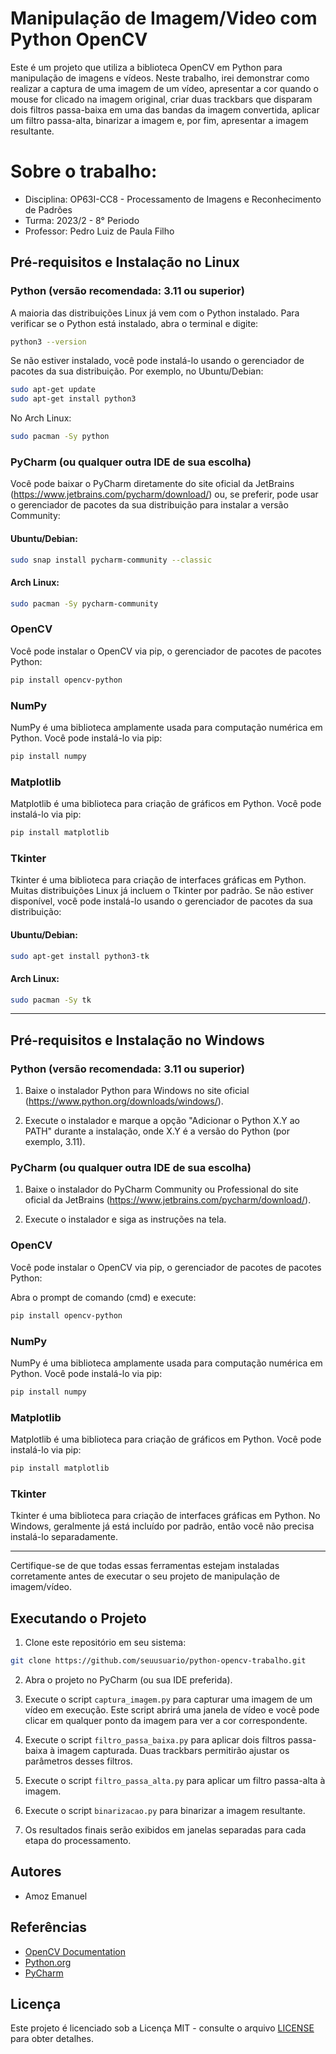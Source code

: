 # Manipulação de Imagem/Video com Python OpenCV

Este é um projeto que utiliza a biblioteca OpenCV em Python para manipulação de imagens e vídeos. Neste trabalho, irei demonstrar como realizar a captura de uma imagem de um vídeo, apresentar a cor quando o mouse for clicado na imagem original, criar duas trackbars que disparam dois filtros passa-baixa em uma das bandas da imagem convertida, aplicar um filtro passa-alta, binarizar a imagem e, por fim, apresentar a imagem resultante.

# Sobre o trabalho:
- Disciplina: OP63I-CC8 - Processamento de Imagens e Reconhecimento de Padrões
- Turma: 2023/2 - 8° Periodo
- Professor: Pedro Luiz de Paula Filho
## Pré-requisitos e Instalação no Linux

### Python (versão recomendada: 3.11 ou superior)

A maioria das distribuições Linux já vem com o Python instalado. Para verificar se o Python está instalado, abra o terminal e digite:

```bash
python3 --version
```

Se não estiver instalado, você pode instalá-lo usando o gerenciador de pacotes da sua distribuição. Por exemplo, no Ubuntu/Debian:

```bash
sudo apt-get update
sudo apt-get install python3
```

No Arch Linux:

```bash
sudo pacman -Sy python
```

### PyCharm (ou qualquer outra IDE de sua escolha)

Você pode baixar o PyCharm diretamente do site oficial da JetBrains (https://www.jetbrains.com/pycharm/download/) ou, se preferir, pode usar o gerenciador de pacotes da sua distribuição para instalar a versão Community:

#### Ubuntu/Debian:

```bash
sudo snap install pycharm-community --classic
```

#### Arch Linux:

```bash
sudo pacman -Sy pycharm-community
```

### OpenCV

Você pode instalar o OpenCV via pip, o gerenciador de pacotes de pacotes Python:

```bash
pip install opencv-python
```

### NumPy

NumPy é uma biblioteca amplamente usada para computação numérica em Python. Você pode instalá-lo via pip:

```bash
pip install numpy
```

### Matplotlib

Matplotlib é uma biblioteca para criação de gráficos em Python. Você pode instalá-lo via pip:

```bash
pip install matplotlib
```

### Tkinter

Tkinter é uma biblioteca para criação de interfaces gráficas em Python. Muitas distribuições Linux já incluem o Tkinter por padrão. Se não estiver disponível, você pode instalá-lo usando o gerenciador de pacotes da sua distribuição:

#### Ubuntu/Debian:

```bash
sudo apt-get install python3-tk
```

#### Arch Linux:

```bash
sudo pacman -Sy tk
```

---

## Pré-requisitos e Instalação no Windows

### Python (versão recomendada: 3.11 ou superior)

1. Baixe o instalador Python para Windows no site oficial (https://www.python.org/downloads/windows/).

2. Execute o instalador e marque a opção "Adicionar o Python X.Y ao PATH" durante a instalação, onde X.Y é a versão do Python (por exemplo, 3.11).

### PyCharm (ou qualquer outra IDE de sua escolha)

1. Baixe o instalador do PyCharm Community ou Professional do site oficial da JetBrains (https://www.jetbrains.com/pycharm/download/).

2. Execute o instalador e siga as instruções na tela.

### OpenCV

Você pode instalar o OpenCV via pip, o gerenciador de pacotes de pacotes Python:

Abra o prompt de comando (cmd) e execute:

```bash
pip install opencv-python
```

### NumPy

NumPy é uma biblioteca amplamente usada para computação numérica em Python. Você pode instalá-lo via pip:

```bash
pip install numpy
```

### Matplotlib

Matplotlib é uma biblioteca para criação de gráficos em Python. Você pode instalá-lo via pip:

```bash
pip install matplotlib
```

### Tkinter

Tkinter é uma biblioteca para criação de interfaces gráficas em Python. No Windows, geralmente já está incluído por padrão, então você não precisa instalá-lo separadamente.

---

Certifique-se de que todas essas ferramentas estejam instaladas corretamente antes de executar o seu projeto de manipulação de imagem/vídeo.

## Executando o Projeto

1. Clone este repositório em seu sistema:

```bash
git clone https://github.com/seuusuario/python-opencv-trabalho.git
```

2. Abra o projeto no PyCharm (ou sua IDE preferida).

3. Execute o script `captura_imagem.py` para capturar uma imagem de um vídeo em execução. Este script abrirá uma janela de vídeo e você pode clicar em qualquer ponto da imagem para ver a cor correspondente.

4. Execute o script `filtro_passa_baixa.py` para aplicar dois filtros passa-baixa à imagem capturada. Duas trackbars permitirão ajustar os parâmetros desses filtros.

5. Execute o script `filtro_passa_alta.py` para aplicar um filtro passa-alta à imagem.

6. Execute o script `binarizacao.py` para binarizar a imagem resultante.

7. Os resultados finais serão exibidos em janelas separadas para cada etapa do processamento.

## Autores

- Amoz Emanuel

## Referências

- [OpenCV Documentation](https://docs.opencv.org/)
- [Python.org](https://www.python.org/)
- [PyCharm](https://www.jetbrains.com/pycharm/)

## Licença

Este projeto é licenciado sob a Licença MIT - consulte o arquivo [LICENSE](LICENSE) para obter detalhes.
